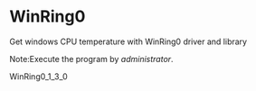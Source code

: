 # WinRing0
Get windows CPU temperature with WinRing0 driver and library  

Note:Execute the program by *administrator*.  

WinRing0_1_3_0
